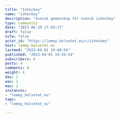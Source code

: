 ```yaml
---
title: "Ishockey" 
name: "ishockey"
description: "Svensk gemenskap för svensk ishockey"
type: community
date: "2023-06-19 17:59:17"
draft: false
nsfw: false
actor_id: "https://lemmy.helvetet.eu/c/ishockey"
host: lemmy.helvetet.eu
lastmod: "2023-04-01 19:40:56"
published: "2023-04-01 19:34:54"
subscribers: 6
posts: 4
comments: 0
weight: 4
dau: 1
wau: 1
mau: 1
instances:
- "lemmy_helvetet_eu"
tags: 
- "lemmy_helvetet_eu"

---
```

